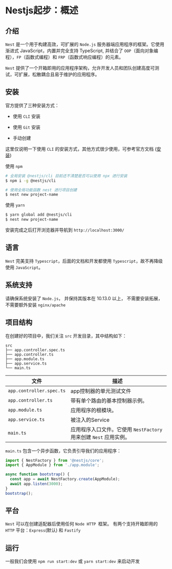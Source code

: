# Nestjs起步：概述

## 介绍

`Nest` 是一个用于构建高效，可扩展的 `Node.js` 服务器端应用程序的框架。它使用渐进式 JavaScript，内置并完全支持 TypeScript, 并结合了 `OOP`（面向对象编程），`FP`（函数式编程）和 `FRP`（函数式响应编程）的元素。

`Nest` 提供了一个开箱即用的应用程序架构，允许开发人员和团队创建高度可测试，可扩展，松散耦合且易于维护的应用程序。

## 安装

官方提供了三种安装方式：

- 使用 `CLI` 安装

- 使用 `Git` 安装

- 手动创建

这里仅说明一下使用 `CLI` 的安装方式，其他方式很少使用，可参考官方文档 (<a href="https://docs.nestjs.cn/7/introduction?id=%e5%ae%89%e8%a3%85" target="_blank">安装</a>)

使用 `npm`

```bash
# 全局安装 @nestjs/cli 目前还不清楚是否可以使用 npx 进行安装
$ npm i -g @nestjs/cli

# 使用全局功能函数 nest 进行项目创建
$ nest new project-name
```

使用 `yarn`

```bash
$ yarn global add @nestjs/cli
$ nest new project-name
```

安装完成之后打开浏览器并导航到 `http://localhost:3000/`

## 语言

`Nest` 完美支持 `Typescript`，后面的文档和开发都使用 `Typescript`，故不再降级使用 `JavaScript`。

## 系统支持

请确保系统安装了 `Node.js`， 并保持其版本在 10.13.0 以上， 不需要安装拓展，不需要额外安装 `nginx/apache`

## 项目结构

在创建好的项目中，我们关注 `src` 开发目录，其中结构如下：

```
src
├── app.controller.spec.ts
├── app.controller.ts
├── app.module.ts
├── app.service.ts
└── main.ts
```

| 文件 | 描述 |
| --- | --- |
| `app.controller.spec.ts` | app控制器的单元测试文件 |
| `app.controller.ts` |	带有单个路由的基本控制器示例。 |
| `app.module.ts` |	应用程序的根模块。 |
| `app.service.ts` | 被注入的Service |
| `main.ts` |	应用程序入口文件。它使用 `NestFactory` 用来创建 `Nest` 应用实例。 |

`main.ts` 包含一个异步函数，它负责引导我们的应用程序：

```ts
import { NestFactory } from '@nestjs/core';
import { AppModule } from './app.module';

async function bootstrap() {
  const app = await NestFactory.create(AppModule);
  await app.listen(3000);
}
bootstrap();
```

## 平台

`Nest` 可以在创建适配器后使用任何 `Node HTTP `框架。 有两个支持开箱即用的 `HTTP` 平台：`Express`(默认) 和 `Fastify`

## 运行

一般我们会使用 `npm run start:dev` 或 `yarn start:dev` 来启动开发

